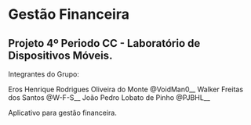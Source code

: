 # Gestão Financeira

## Projeto 4º Periodo CC - Laboratório de Dispositivos Móveis.

Integrantes do Grupo:

Eros Henrique Rodrigues Oliveira do Monte @VoidMan0__
Walker Freitas dos Santos @W-F-S__
João Pedro Lobato de Pinho @PJBHL__

Aplicativo para gestão financeira.
